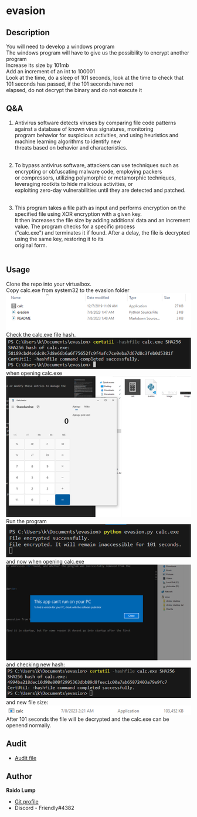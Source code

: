 
# evasion

## Description

You will need to develop a windows program<br>
The windows program will have to give us the possibility to encrypt another program<br>
Increase its size by 101mb<br>
Add an increment of an int to 100001<br>
Look at the time, do a sleep of 101 seconds, look at the time to check that 101 seconds has passed, if the 101 seconds have not <br>elapsed, do not decrypt the binary and do not execute it<br>

## Q&A

1. Antivirus software detects viruses by comparing file code patterns against a database of known virus signatures, monitoring<br> program behavior for suspicious activities, and using heuristics and machine learning algorithms to identify new<br> threats based on behavior and characteristics.<br><br>

2. To bypass antivirus software, attackers can use techniques such as encrypting or obfuscating malware code, employing packers <br>or compressors, utilizing polymorphic or metamorphic techniques, leveraging rootkits to hide malicious activities, or <br>exploiting zero-day vulnerabilities until they are detected and patched.<br><br>

3. This program takes a file path as input and performs encryption on the specified file using XOR encryption with a given key.<br> It then increases the file size by adding additional data and an increment value. The program checks for a specific process <br>("calc.exe") and terminates it if found. After a delay, the file is decrypted using the same key, restoring it to its <br>original form.<br><br>

## Usage

Clone the repo into your virtualbox.<br>
Copy calc.exe from system32 to the evasion folder<br>
![Alt text](image.png) <br>
Check the calc.exe file hash. <br>
![Alt text](image-1.png) <br>
when opening calc.exe <br>
![Alt text](image-2.png)<br>
Run the program <br>
![Alt text](image-3.png)<br>
and now when opening calc.exe<br>
![Alt text](image-4.png)<br>
and checking new hash:<br>
![Alt text](image-5.png)<br>
and new file size:<br>
![Alt text](image-7.png)<br>
After 101 seconds the file will be decrypted and the calc.exe can be openend normally.<br>






## Audit

- [Audit file](https://github.com/01-edu/public/tree/master/subjects/cybersecurity/evasion/audit)

## Author

**Raido Lump**
- [Git profile](https://01.kood.tech/git/raidoxd "raidoxd")
- Discord - Friendly#4382